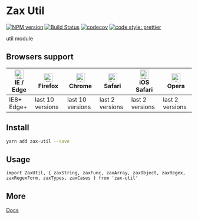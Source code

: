 # Zax Util

[![NPM version](https://img.shields.io/npm/v/zax-util.svg?style=flat)](https://www.npmjs.com/package/zax-util)
[![Build Status](https://travis-ci.org/jsonchou/zax-util.svg?branch=master)](https://travis-ci.org/jsonchou/zax-util)
[![codecov](https://codecov.io/gh/jsonchou/zax-util/branch/master/graph/badge.svg)](https://codecov.io/gh/jsonchou/zax-util)
[![code style: prettier](https://img.shields.io/badge/code_style-prettier-ff69b4.svg?style=flat-square)](https://github.com/prettier/prettier)

util module

## Browsers support

| [<img src="https://raw.githubusercontent.com/alrra/browser-logos/master/src/edge/edge_48x48.png" alt="IE / Edge" width="24px" height="24px" />](http://godban.github.io/browsers-support-badges/)</br>IE / Edge | [<img src="https://raw.githubusercontent.com/alrra/browser-logos/master/src/firefox/firefox_48x48.png" alt="Firefox" width="24px" height="24px" />](http://godban.github.io/browsers-support-badges/)</br>Firefox | [<img src="https://raw.githubusercontent.com/alrra/browser-logos/master/src/chrome/chrome_48x48.png" alt="Chrome" width="24px" height="24px" />](http://godban.github.io/browsers-support-badges/)</br>Chrome | [<img src="https://raw.githubusercontent.com/alrra/browser-logos/master/src/safari/safari_48x48.png" alt="Safari" width="24px" height="24px" />](http://godban.github.io/browsers-support-badges/)</br>Safari | [<img src="https://raw.githubusercontent.com/alrra/browser-logos/master/src/safari-ios/safari-ios_48x48.png" alt="iOS Safari" width="24px" height="24px" />](http://godban.github.io/browsers-support-badges/)</br>iOS Safari | [<img src="https://raw.githubusercontent.com/alrra/browser-logos/master/src/opera/opera_48x48.png" alt="Opera" width="24px" height="24px" />](http://godban.github.io/browsers-support-badges/)</br>Opera |
| --------------------------------------------------------------------------------------------------------------------------------------------------------------------------------------------------------------- | ----------------------------------------------------------------------------------------------------------------------------------------------------------------------------------------------------------------- | ------------------------------------------------------------------------------------------------------------------------------------------------------------------------------------------------------------- | ------------------------------------------------------------------------------------------------------------------------------------------------------------------------------------------------------------- | ----------------------------------------------------------------------------------------------------------------------------------------------------------------------------------------------------------------------------- | --------------------------------------------------------------------------------------------------------------------------------------------------------------------------------------------------------- |
| IE8+ Edge+                                                                                                                                                                                                      | last 10 versions                                                                                                                                                                                                  | last 10 versions                                                                                                                                                                                              | last 2 versions                                                                                                                                                                                               | last 2 versions                                                                                                                                                                                                               | last 2 versions                                                                                                                                                                                           |

## Install

```bash
yarn add zax-util --save
```

## Usage

```tsx
import ZaxUtil, { zaxString, zaxFunc, zaxArray, zaxObject, zaxRegex, zaxRegexForm, zaxTypes, zaxCases } from 'zax-util'
```

## More
[Docs](https://github.com/jsonchou/zax-util/tree/master/docs)

